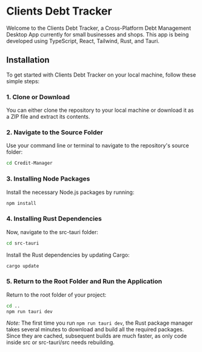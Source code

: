 # Clients Debt Tracker

Welcome to the Clients Debt Tracker, a Cross-Platform Debt Management Desktop App currently for small businesses and shops. This app is being developed using TypeScript, React, Tailwind, Rust, and Tauri.

## Installation

To get started with Clients Debt Tracker on your local machine, follow these simple steps:

### 1. Clone or Download

You can either clone the repository to your local machine or download it as a ZIP file and extract its contents.

### 2. Navigate to the Source Folder

Use your command line or terminal to navigate to the repository's source folder:

```bash
cd Credit-Manager
```
### 3. Installing Node Packages

Install the necessary Node.js packages by running:

```bash
npm install
```

### 4. Installing Rust Dependencies

Now, navigate to the src-tauri folder:

```bash
cd src-tauri
```

Install the Rust dependencies by updating Cargo:

```bash
cargo update
```

### 5. Return to the Root Folder and Run the Application

Return to the root folder of your project:

```bash
cd ..
npm run tauri dev
```

*Note:* The first time you run `npm run tauri dev`, the Rust package manager takes several minutes to download and build all the required packages. Since they are cached, subsequent builds are much faster, as only code inside src or src-tauri/src needs rebuilding.